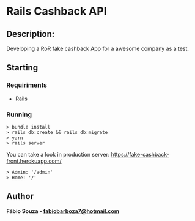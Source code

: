 # Rails Cashback API

## Description:
Developing a RoR fake cashback App for a awesome company as a test.

## Starting

### Requiriments

- Rails

### Running
```
> bundle install
> rails db:create && rails db:migrate
> yarn
> rails server
```
You can take a look in production server: https://fake-cashback-front.herokuapp.com/
```
> Admin: '/admin'
> Home: '/'
```

## Author

**Fábio Souza - fabiobarboza7@hotmail.com**
